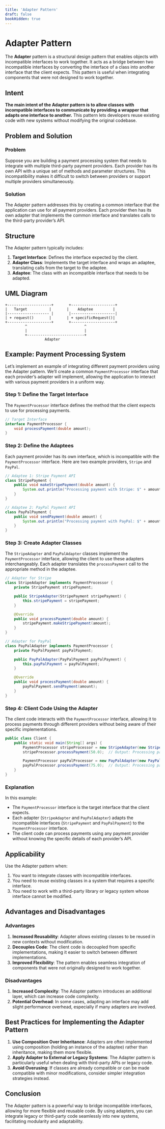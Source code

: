 ```yaml
---
title: 'Adapter Pattern'
draft: false
bookHidden: true
---
```


# Adapter Pattern

The **Adapter** pattern is a structural design pattern that enables objects with incompatible interfaces to work together. It acts as a bridge between two incompatible interfaces by converting the interface of a class into another interface that the client expects. This pattern is useful when integrating components that were not designed to work together.

## Intent

**The main intent of the Adapter pattern is to allow classes with incompatible interfaces to communicate by providing a wrapper that adapts one interface to another.** This pattern lets developers reuse existing code with new systems without modifying the original codebase.

## Problem and Solution

### Problem
Suppose you are building a payment processing system that needs to integrate with multiple third-party payment providers. Each provider has its own API with a unique set of methods and parameter structures. This incompatibility makes it difficult to switch between providers or support multiple providers simultaneously.

### Solution
The Adapter pattern addresses this by creating a common interface that the application can use for all payment providers. Each provider then has its own adapter that implements the common interface and translates calls to the third-party provider’s API.

## Structure

The Adapter pattern typically includes:
1. **Target Interface**: Defines the interface expected by the client.
2. **Adapter Class**: Implements the target interface and wraps an adaptee, translating calls from the target to the adaptee.
3. **Adaptee**: The class with an incompatible interface that needs to be adapted.

## UML Diagram

```
+--------------------+       +--------------------+
|   Target          |       |    Adaptee         |
|------------------- |       |--------------------|
| + request()       |       | + specificRequest()|
+--------------------+       +--------------------+
         ^                          ^
         |                          |
         +--------------------------+
                  Adapter
```

## Example: Payment Processing System

Let’s implement an example of integrating different payment providers using the Adapter pattern. We’ll create a common `PaymentProcessor` interface that each provider’s adapter will implement, allowing the application to interact with various payment providers in a uniform way.

### Step 1: Define the Target Interface

The `PaymentProcessor` interface defines the method that the client expects to use for processing payments.

```java
// Target Interface
interface PaymentProcessor {
    void processPayment(double amount);
}
```

### Step 2: Define the Adaptees

Each payment provider has its own interface, which is incompatible with the `PaymentProcessor` interface. Here are two example providers, `Stripe` and `PayPal`.

```java
// Adaptee 1: Stripe Payment API
class StripePayment {
    public void makeStripePayment(double amount) {
        System.out.println("Processing payment with Stripe: $" + amount);
    }
}

// Adaptee 2: PayPal Payment API
class PayPalPayment {
    public void sendPayment(double amount) {
        System.out.println("Processing payment with PayPal: $" + amount);
    }
}
```

### Step 3: Create Adapter Classes

The `StripeAdapter` and `PayPalAdapter` classes implement the `PaymentProcessor` interface, allowing the client to use these adapters interchangeably. Each adapter translates the `processPayment` call to the appropriate method in the adaptee.

```java
// Adapter for Stripe
class StripeAdapter implements PaymentProcessor {
    private StripePayment stripePayment;

    public StripeAdapter(StripePayment stripePayment) {
        this.stripePayment = stripePayment;
    }

    @Override
    public void processPayment(double amount) {
        stripePayment.makeStripePayment(amount);
    }
}

// Adapter for PayPal
class PayPalAdapter implements PaymentProcessor {
    private PayPalPayment payPalPayment;

    public PayPalAdapter(PayPalPayment payPalPayment) {
        this.payPalPayment = payPalPayment;
    }

    @Override
    public void processPayment(double amount) {
        payPalPayment.sendPayment(amount);
    }
}
```

### Step 4: Client Code Using the Adapter

The client code interacts with the `PaymentProcessor` interface, allowing it to process payments through different providers without being aware of their specific implementations.

```java
public class Client {
    public static void main(String[] args) {
        PaymentProcessor stripeProcessor = new StripeAdapter(new StripePayment());
        stripeProcessor.processPayment(50.0);  // Output: Processing payment with Stripe: $50.0

        PaymentProcessor payPalProcessor = new PayPalAdapter(new PayPalPayment());
        payPalProcessor.processPayment(75.0);  // Output: Processing payment with PayPal: $75.0
    }
}
```

### Explanation
In this example:
- The `PaymentProcessor` interface is the target interface that the client expects.
- Each adapter (`StripeAdapter` and `PayPalAdapter`) adapts the incompatible interfaces (`StripePayment` and `PayPalPayment`) to the `PaymentProcessor` interface.
- The client code can process payments using any payment provider without knowing the specific details of each provider’s API.

## Applicability

Use the Adapter pattern when:
1. You want to integrate classes with incompatible interfaces.
2. You need to reuse existing classes in a system that requires a specific interface.
3. You need to work with a third-party library or legacy system whose interface cannot be modified.

## Advantages and Disadvantages

### Advantages
1. **Increased Reusability**: Adapter allows existing classes to be reused in new contexts without modification.
2. **Decouples Code**: The client code is decoupled from specific implementations, making it easier to switch between different implementations.
3. **Improved Flexibility**: The pattern enables seamless integration of components that were not originally designed to work together.

### Disadvantages
1. **Increased Complexity**: The Adapter pattern introduces an additional layer, which can increase code complexity.
2. **Potential Overhead**: In some cases, adapting an interface may add slight performance overhead, especially if many adapters are involved.

## Best Practices for Implementing the Adapter Pattern

1. **Use Composition Over Inheritance**: Adapters are often implemented using composition (holding an instance of the adaptee) rather than inheritance, making them more flexible.
2. **Apply Adapter to External or Legacy Systems**: The Adapter pattern is particularly useful when dealing with third-party APIs or legacy code.
3. **Avoid Overusing**: If classes are already compatible or can be made compatible with minor modifications, consider simpler integration strategies instead.

## Conclusion

The Adapter pattern is a powerful way to bridge incompatible interfaces, allowing for more flexible and reusable code. By using adapters, you can integrate legacy or third-party code seamlessly into new systems, facilitating modularity and adaptability.
